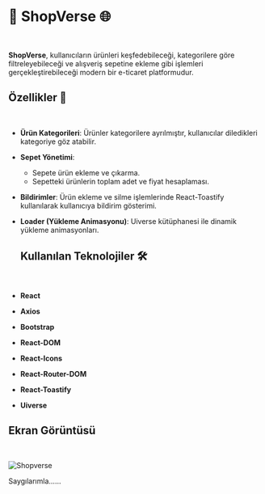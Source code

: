 # 🚀 ShopVerse  🌐
<br/>

**ShopVerse**, kullanıcıların ürünleri keşfedebileceği, kategorilere göre filtreleyebileceği ve 
alışveriş sepetine ekleme gibi işlemleri gerçekleştirebileceği modern bir e-ticaret platformudur.  



## Özellikler  📌
<br/>

- **Ürün Kategorileri**: Ürünler kategorilere ayrılmıştır, kullanıcılar diledikleri kategoriye göz atabilir.  
- **Sepet Yönetimi**:  
  - Sepete ürün ekleme ve çıkarma.  
  - Sepetteki ürünlerin toplam adet ve fiyat hesaplaması.  
- **Bildirimler**: Ürün ekleme ve silme işlemlerinde React-Toastify kullanılarak kullanıcıya bildirim gösterimi.  
- **Loader (Yükleme Animasyonu)**: Uiverse kütüphanesi ile dinamik yükleme animasyonları.



  ## Kullanılan Teknolojiler  🛠️
  <br/>
  
- **React**  
- **Axios**  
- **Bootstrap**  
- **React-DOM**  
- **React-Icons**  
- **React-Router-DOM**  
- **React-Toastify**  
- **Uiverse** 



 ## Ekran Görüntüsü
   <br/>


![Shopverse](https://github.com/user-attachments/assets/161c0d63-02e1-4a15-9291-857de5909137)


Saygılarımla......





   
 
